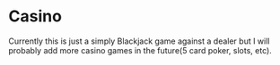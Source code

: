 # Casino

Currently this is just a simply Blackjack game against a dealer but I will probably add more casino games in the future(5 card poker, slots, etc).
